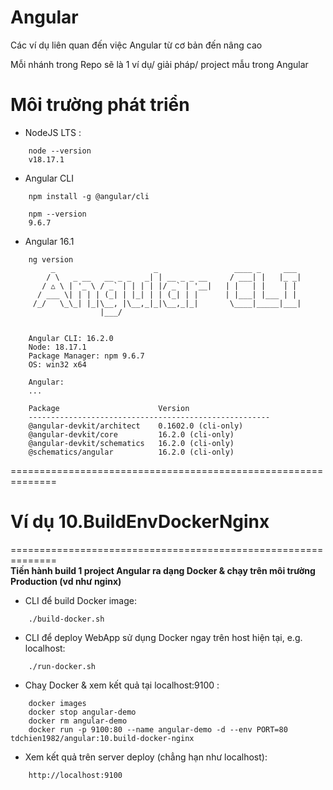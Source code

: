 
# Angular
Các ví dụ liên quan đến việc Angular từ cơ bản đến nâng cao

Mỗi nhánh trong Repo sẽ là 1 ví dụ/ giải pháp/ project mẫu trong Angular

# Môi trường phát triển
- NodeJS LTS : 
```
    node --version
    v18.17.1
```

- Angular CLI
```
    npm install -g @angular/cli
    
    npm --version
    9.6.7

```

- Angular 16.1
```
    ng version
         _                      _                 ____ _     ___
        / \   _ __   __ _ _   _| | __ _ _ __     / ___| |   |_ _|
       / △ \ | '_ \ / _` | | | | |/ _` | '__|   | |   | |    | |
      / ___ \| | | | (_| | |_| | | (_| | |      | |___| |___ | |
     /_/   \_\_| |_|\__, |\__,_|_|\__,_|_|       \____|_____|___|
                    |___/
    
    
    Angular CLI: 16.2.0
    Node: 18.17.1
    Package Manager: npm 9.6.7
    OS: win32 x64
    
    Angular:
    ...
    
    Package                      Version
    ------------------------------------------------------
    @angular-devkit/architect    0.1602.0 (cli-only)
    @angular-devkit/core         16.2.0 (cli-only)
    @angular-devkit/schematics   16.2.0 (cli-only)
    @schematics/angular          16.2.0 (cli-only)
```

==============================================================

# Ví dụ 10.BuildEnvDockerNginx
==============================================================
<br/>
**Tiến hành build 1 project Angular ra dạng Docker & chạy trên môi trường Production (vd như nginx)**

- CLI để build Docker image:
```
    ./build-docker.sh
```

- CLI để deploy WebApp sử dụng Docker ngay trên host hiện tại, e.g. localhost:
```
    ./run-docker.sh
```

- Chaỵ Docker & xem kết quả tại localhost:9100 :
```
    docker images
    docker stop angular-demo
    docker rm angular-demo
    docker run -p 9100:80 --name angular-demo -d --env PORT=80 tdchien1982/angular:10.build-docker-nginx
```

- Xem kết quả trên server deploy (chẳng hạn như localhost):
```
    http://localhost:9100
```
